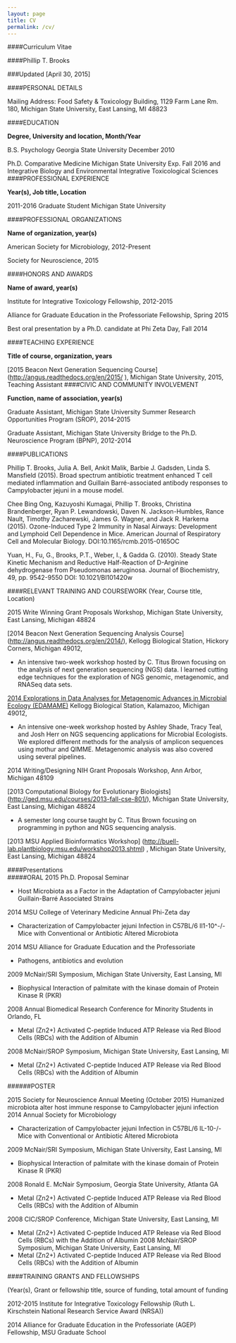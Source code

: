 ```yaml
---
layout: page
title: CV
permalink: /cv/
---
```


####Curriculum Vitae

####Phillip T. Brooks

###Updated [April 30, 2015]

####PERSONAL DETAILS

Mailing Address: Food Safety & Toxicology Building, 1129 Farm Lane Rm. 180, Michigan State University, East Lansing, MI 48823

####EDUCATION

**Degree, University and location, Month/Year**

B.S. Psychology 		Georgia State University	December 2010

Ph.D. Comparative Medicine	Michigan State University	Exp. Fall 2016
and Integrative Biology and 
Environmental Integrative 
Toxicological Sciences
####PROFESSIONAL EXPERIENCE

**Year(s), Job title, Location**

2011-2016	Graduate Student	Michigan State University		

####PROFESSIONAL ORGANIZATIONS

**Name of organization, year(s)**

American Society for Microbiology, 2012-Present

Society for Neuroscience, 2015

####HONORS AND AWARDS

**Name of award, year(s)**

Institute for Integrative Toxicology Fellowship, 2012-2015

Alliance for Graduate Education in the Professoriate Fellowship, Spring 2015

Best oral presentation by a Ph.D. candidate at Phi Zeta Day, Fall 2014

####TEACHING EXPERIENCE

**Title of course, organization, years** 

[2015 Beacon Next Generation Sequencing Course] (http://angus.readthedocs.org/en/2015/
), Michigan State University, 2015, Teaching Assistant 
####CIVIC AND COMMUNITY INVOLVEMENT

**Function, name of association, year(s)**

Graduate Assistant, Michigan State University Summer Research Opportunities Program (SROP), 2014-2015 

Graduate Assistant, Michigan State University Bridge to the Ph.D. Neuroscience Program (BPNP), 2012-2014

####PUBLICATIONS 

Phillip T. Brooks, Julia A. Bell, Ankit Malik, Barbie J. Gadsden, Linda S. Mansfield (2015). Broad spectrum antibiotic treatment enhanced T cell mediated inflammation and Guillain Barré-associated antibody responses to Campylobacter jejuni in a mouse model. 

Chee Bing Ong, Kazuyoshi Kumagai, Phillip T. Brooks, Christina Brandenberger, Ryan P. Lewandowski, Daven N. Jackson-Humbles, Rance Nault, Timothy Zacharewski, James G. Wagner, and Jack R. Harkema (2015). Ozone-Induced Type 2 Immunity in Nasal Airways: Development and Lymphoid Cell Dependence in Mice. American Journal of Respiratory Cell and Molecular Biology. DOI:10.1165/rcmb.2015-0165OC

Yuan, H., Fu, G., Brooks, P.T., Weber, I., & Gadda G. (2010). Steady State Kinetic Mechanism and Reductive Half-Reaction of D-Arginine dehydrogenase from Pseudomonas aeruginosa. Journal of Biochemistry, 49, pp. 9542-9550 DOI: 10.1021/BI101420w

####RELEVANT TRAINING AND COURSEWORK
(Year, Course title, Location)

2015 Write Winning Grant Proposals Workshop, Michigan State University, East Lansing, Michigan 48824

[2014 Beacon Next Generation Sequencing Analysis Course] (http://angus.readthedocs.org/en/2014/), Kellogg Biological Station, Hickory Corners, Michigan 49012, 
*	An intensive two-week workshop hosted by C. Titus Brown focusing on the analysis of next generation sequencing (NGS) data. I learned cutting edge techniques for the exploration of NGS genomic, metagenomic, and RNASeq data sets.

[2014 Explorations in Data Analyses for Metagenomic Advances in Microbial Ecology (EDAMAME)](http://edamame-course.github.io/2014-website/) Kellogg Biological Station, Kalamazoo, Michigan 49012, 
*	An intensive one-week workshop hosted by Ashley Shade, Tracy Teal, and Josh Herr on NGS sequencing applications for Microbial Ecologists. We explored different methods for the analysis of amplicon sequences using mothur and QIMME.  Metagenomic analysis was also covered using several pipelines. 

2014 Writing/Designing NIH Grant Proposals Workshop, Ann Arbor, Michigan 48109

[2013 Computational Biology for Evolutionary Biologists] (http://ged.msu.edu/courses/2013-fall-cse-801/), Michigan State University, East Lansing, Michigan 48824
*	A semester long course taught by C. Titus Brown focusing on programming in python and NGS sequencing analysis. 

[2013 MSU Applied Bioinformatics Workshop] (http://buell-lab.plantbiology.msu.edu/workshop2013.shtml)
, Michigan State University, East Lansing, Michigan 48824

####Presentations  
#####ORAL
2015 Ph.D. Proposal Seminar 
*	Host Microbiota as a Factor in the Adaptation of Campylobacter jejuni Guillain-Barré Associated Strains

2014 MSU College of Veterinary Medicine Annual Phi-Zeta day
*	Characterization of Campylobacter jejuni Infection in C57BL/6 Il1-10^-/- Mice with Conventional or Antibiotic Altered Microbiota

2014 MSU Alliance for Graduate Education and the Professoriate 
*	Pathogens, antibiotics and evolution

2009 McNair/SRI Symposium, Michigan State University, East Lansing, MI
*	Biophysical Interaction of palmitate with the kinase domain of Protein Kinase R (PKR)

2008 Annual Biomedical Research Conference for Minority Students in Orlando, FL
*	Metal (Zn2+) Activated C-peptide Induced ATP Release via Red Blood Cells (RBCs) with the Addition of Albumin  

2008 McNair/SROP Symposium, Michigan State University, East Lansing, MI
*	Metal (Zn2+) Activated C-peptide Induced ATP Release via Red Blood Cells (RBCs) with the Addition of Albumin  

######POSTER

2015 Society for Neuroscience Annual Meeting (October 2015)
Humanized microbiota alter host immune response to Campylobacter jejuni infection
2014 Annual Society for Microbiology 
*	Characterization of Campylobacter jejuni Infection in C57BL/6 IL-10-/- Mice with Conventional or Antibiotic Altered Microbiota

2009 McNair/SRI Symposium, Michigan State University, East Lansing, MI
*	Biophysical Interaction of palmitate with the kinase domain of Protein Kinase R (PKR)

2008 Ronald E. McNair Symposium, Georgia State University, Atlanta GA
*	Metal (Zn2+) Activated C-peptide Induced ATP Release via Red Blood Cells (RBCs) with the Addition of Albumin

2008 CIC/SROP Conference, Michigan State University, East Lansing, MI
*	Metal (Zn2+) Activated C-peptide Induced ATP Release via Red Blood Cells (RBCs) with the Addition of Albumin
2008 McNair/SROP Symposium, Michigan State University, East Lansing, MI
*	Metal (Zn2+) Activated C-peptide Induced ATP Release via Red Blood Cells (RBCs) with the Addition of Albumin

####TRAINING GRANTS AND FELLOWSHIPS

(Year(s), Grant or fellowship title, source of funding, total amount of funding

2012-2015	Institute for Integrative Toxicology Fellowship (Ruth L. Kirschstein National Research Service Award (NRSA))  

2014	Alliance for Graduate Education in the Professoriate (AGEP) Fellowship, MSU Graduate School

